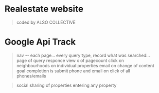 Realestate website
==================
> coded by ALSO COLLECTIVE

Google Api Track
================
> nav -- each page...
> every query type, record what was searched...
> page of query responce view x of pagecount
> click on neighbourhoods
> on individual properties
> email on change of content
> goal completion is submit
> phone and email on click of all phones/emails

> social sharing of properties
> entering any property